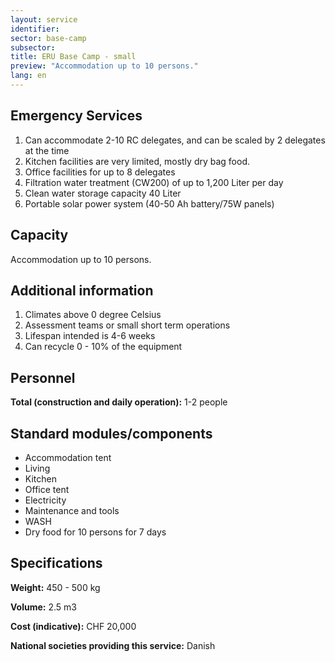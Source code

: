 ```yaml
---
layout: service
identifier:
sector: base-camp
subsector:
title: ERU Base Camp - small
preview: "Accommodation up to 10 persons."
lang: en
---
```


## Emergency Services

1. Can accommodate 2-10 RC delegates, and can be scaled by 2 delegates at the time
2. Kitchen facilities are very limited, mostly dry bag food.
3. Office facilities for up to 8 delegates
4. Filtration water treatment (CW200) of up to 1,200 Liter per day
6. Clean water storage capacity 40 Liter
7. Portable solar power system (40-50 Ah battery/75W panels)

## Capacity

Accommodation up to 10 persons.

## Additional information

1. Climates above 0 degree Celsius
2. Assessment teams or small short term operations
3. Lifespan intended is 4-6 weeks
4. Can recycle 0 - 10% of the equipment

## Personnel

**Total (construction and daily operation):** 1-2 people 

## Standard modules/components

- Accommodation tent
- Living
- Kitchen
- Office tent
- Electricity
- Maintenance and tools
- WASH
- Dry food for 10 persons for 7 days

## Specifications

**Weight:** 450 - 500 kg

**Volume:** 2.5 m3

**Cost (indicative):** CHF 20,000

**National societies providing this service:** Danish
